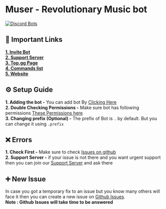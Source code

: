# Muser - Revolutionary Music bot
[![Discord Bots](https://top.gg/api/widget/763418289689985035.svg)](https://top.gg/bot/763418289689985035)

## 🔗 Important Links
**[1. Invite Bot](https://discord.com/oauth2/authorize?client_id=763418289689985035&scope=bot&permissions=37084480)**   
**[2. Support Server](https://pgamerx.com/discord)**   
**[3. Top.gg Page](https://top.gg/bot/763418289689985035)**   
**[4. Commands list](https://muser.pgamerx.com/commands.html)**   
**[5. Website](https://muser.pgamerx.com)**  

## :gear: Setup Guide
 **1. Adding the bot -**  You can add bot By [Clicking Here](https://discord.com/oauth2/authorize?client_id=763418289689985035&scope=bot&permissions=37084480)    
 **2. Double Checking Permissions -** Make sure bot has following permissions [These Permissions here](https://imgur.com/a/xjANYLt)    
 **3. Changing prefix (Optional) -** The prefix of Bot is `.` by default. But you can change it using `.prefix`

## :x: Errors
**1. Check First -**  Make sure to check [Issues on github](https://github.com/PGamerXstudio/muser/issues)      
**2. Support Server -** if your issue is not there and you want urgent support then you can join our [Support Server](https://pgamerx.com/discord) and ask there

## ➕ New Issue
In case you got a temporary fix to an issue but you know many others will face it then you can create a new issue on [Github Issues](https://github.com/PGamerXstudio/muser/issues/new).     
**Note : Github Issues will take time to be answered**

